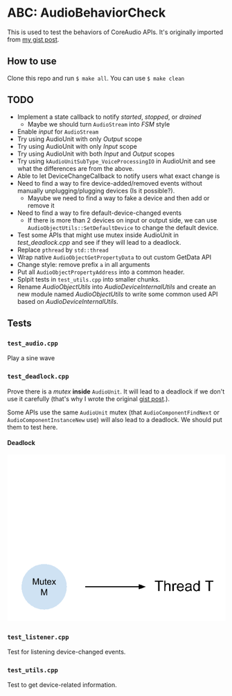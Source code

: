 # ABC: AudioBehaviorCheck

This is used to test the behaviors of CoreAudio APIs.
It's originally imported from [my gist post][gist].

## How to use
Clone this repo and run ```$ make all```.
You can use ```$ make clean```

## TODO
- Implement a state callback to notify _started_, _stopped_, or _drained_
  - Maybe we should turn ```AudioStream``` into _FSM_ style
- Enable *input* for ```AudioStream```
- Try using AudioUnit with only *Output* scope
- Try using AudioUnit with only *Input* scope
- Try using AudioUnit with both *Input* and *Output* scopes
- Try using ```kAudioUnitSubType_VoiceProcessingIO``` in AudioUnit
  and see what the differences are from the above.
- Able to let DeviceChangeCallback to notify users what exact change is
- Need to find a way to fire device-added/removed events without
  manually unplugging/plugging devices (Is it possible?).
  - Mayube we need to find a way to fake a device and then add or remove it
- Need to find a way to fire default-device-changed events
  - If there is more than 2 devices on input or output side,
    we can use ```AudioObjectUtils::SetDefaultDevice``` to change the default device.
- Test some APIs that might use mutex inside AudioUnit in *test_deadlock.cpp*
  and see if they will lead to a deadlock.
- Replace ```pthread``` by ```std::thread```
- Wrap native ```AudioObjectGetPropertyData``` to out custom GetData API
- Change style: remove prefix `a` in all arguments
- Put all ```AudioObjectPropertyAddress``` into a common header.
- Splpit tests in ```test_utils.cpp``` into smaller chunks.
- Rename *AudioObjectUtils* into *AudioDeviceInternalUtils* and
  create an new module named *AudioObjectUtils* to write some common used API
  based on *AudioDeviceInternalUtils*.

## Tests

### ```test_audio.cpp```
Play a sine wave

### ```test_deadlock.cpp```
Prove there is a *mutex* **inside** ```AudioUnit```. It will lead to a deadlock if we don't use it carefully (that's why I wrote the original [gist post][gist].).

Some APIs use the same ```AudioUnit``` mutex
(that ```AudioComponentFindNext``` or ```AudioComponentInstanceNew``` use)
will also lead to a deadlock.
We should put them to test here.

#### Deadlock

![](images/deadlock.gif)

### ```test_listener.cpp```
Test for listening device-changed events.

### ```test_utils.cpp```
Test to get device-related information.

[gist]: https://gist.github.com/ChunMinChang/47b8712ed57b96721eec18dede39d2f9 "Note for coreaudio"
